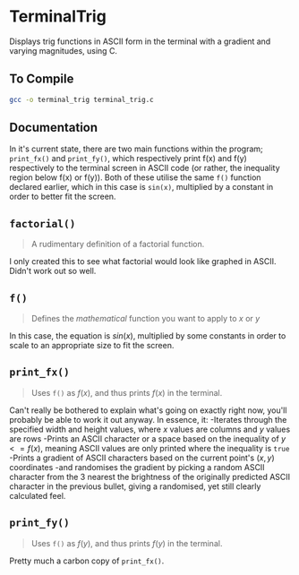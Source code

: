 # TerminalTrig
Displays trig functions in ASCII form in the terminal with a gradient and varying magnitudes, using C.

## To Compile

```sh
gcc -o terminal_trig terminal_trig.c
```

## Documentation

In it's current state, there are two main functions within the program; `print_fx()` and `print_fy()`, which respectively print f(x) and f(y) respectively to the terminal screen in 
ASCII code (or rather, the inequality region below f(x) or f(y)). Both of these utilise the same `f()` function declared earlier, which in this case is `sin(x)`, multiplied by a 
constant in order to better fit the screen.

## `factorial()`

>A rudimentary definition of a factorial function.

I only created this to see what factorial would look like graphed in ASCII. Didn't work out so well.

## `f()`

> Defines the *mathematical* function you want to apply to $x$ or $y$

In this case, the equation is $sin(x)$, multiplied by some constants in order to scale to an appropriate size to fit the screen.

## `print_fx()`

> Uses `f()` as $f(x)$, and thus prints $f(x)$ in the terminal.

Can't really be bothered to explain what's going on exactly right now, you'll probably be able to work it out anyway. In essence, it:
-Iterates through the specified width and height values, where $x$ values are columns and $y$ values are rows
-Prints an ASCII character or a space based on the inequality of $y<=f(x)$, meaning ASCII values are only printed where the inequality is `true`
-Prints a gradient of ASCII characters based on the current point's $(x, y)$ coordinates
-and randomises the gradient by picking a random ASCII character from the 3 nearest the brightness of the originally predicted ASCII character in the previous bullet, giving a randomised, yet still clearly calculated feel.

## `print_fy()`

> Uses `f()` as $f(y)$, and thus prints $f(y)$ in the terminal.

Pretty much a carbon copy of `print_fx()`.
